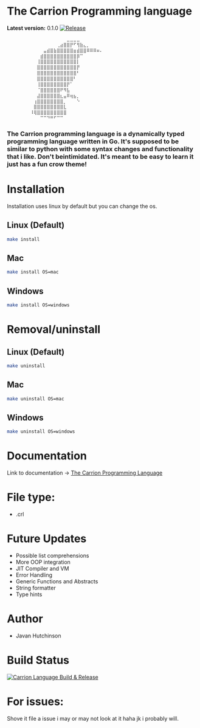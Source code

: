 # The Carrion Programming language
**Latest version:** 0.1.0
[![Release](https://img.shields.io/badge/version-0.1.0-blue.svg)]()
```bash
⠀⠀⠀⠀⠀⠀⠀⠀⠀⠀⠀⠀⠀⠀⠀⠀⠀⠀⣀⣀⣀⣀⠀⠀⠀⠀⠀⠀⠀⠀
⠀⠀⠀⠀⠀⠀⠀⠀⠀⠀⠀⠀⠀⠀⠀⢀⣴⣿⣿⡟⠋⢻⣷⣄⡀⠀⠀⠀⠀⠀
⠀⠀⠀⠀⠀⠀⠀⠀⠀⠀⠀⣤⣾⣿⣷⣿⣿⣿⣿⣿⣶⣾⣿⣿⠿⠿⠿⠶⠄⠀
⠀⠀⠀⠀⠀⠀⠀⠀⠀⠀⣾⣿⣿⣿⣿⣿⣿⣿⣿⣿⣿⡿⠉⠀⠀⠀⠀⠀⠀⠀
⠀⠀⠀⠀⠀⠀⠀⠀⠀⢸⣿⣿⣿⣿⣿⣿⣿⣿⣿⣿⣿⡇⠀⠀⠀⠀⠀⠀⠀⠀
⠀⠀⠀⠀⠀⠀⠀⠀⠀⣿⣿⣿⣿⣿⣿⣿⣿⣿⣿⣿⣿⡟⠀⠀⠀⠀⠀⠀⠀⠀
⠀⠀⠀⠀⠀⠀⠀⠀⠀⣿⣿⣿⣿⣿⣿⣿⣿⣿⣿⣿⣿⠃⠀⠀⠀⠀⠀⠀⠀⠀
⠀⠀⠀⠀⠀⠀⠀⠀⠀⣿⣿⣿⣿⣿⣿⣿⣿⣿⣿⣿⠃⠀⠀⠀⠀⠀⠀⠀⠀⠀
⠀⠀⠀⠀⠀⠀⠀⠀⠀⢸⣿⣿⣿⣿⣿⣿⣿⣿⡟⠁⠀⠀⠀⠀⠀⠀⠀⠀⠀⠀
⠀⠀⠀⠀⠀⠀⠀⠀⠀⠈⣿⣿⣿⣿⣿⣿⠟⠻⣧⠀⠀⠀⠀⠀⠀⠀⠀⠀⠀⠀
⠀⠀⠀⠀⠀⠀⠀⠀⠀⣼⣿⣿⣿⣿⣿⣿⣆⣤⠿⢶⣦⡀⠀⠀⠀⠀⠀⠀⠀⠀
⠀⠀⠀⠀⠀⠀⠀⠀⢰⣿⣿⣿⣿⣿⣿⣿⣿⡀⠀⠀⠀⠑⠀⠀⠀⠀⠀⠀⠀⠀
⠀⠀⠀⠀⠀⠀⠀⠀⣿⣿⣿⣿⣿⣿⣿⣿⣿⣇⠀⠀⠀⠀⠀⠀⠀⠀⠀⠀⠀⠀
⠀⠀⠀⠀⠀⠀⠀⠸⢿⣿⣿⣿⣿⣿⣿⣿⣿⣿⠀⠀⠀⠀⠀⠀⠀⠀⠀⠀⠀⠀
⠀⠀⠀⠀⠀⠀⠀⠀⠀⠀⠉⠉⠙⠛⠋⠉⠉⠀⠀⠀⠀⠀⠀⠀⠀
```
### The Carrion programming language is a dynamically typed programming language written in Go. It's supposed to be similar to python with some syntax changes and functionality that i like. Don't beintimidated. It's meant to be easy to learn it just has a fun crow theme! 



# Installation
Installation uses linux by default but you can change the os. 


## Linux (Default)
```bash
make install
```
## Mac
```bash
make install OS=mac
```

## Windows
```bash
make install OS=windows
```


# Removal/uninstall


## Linux (Default)
```bash
make uninstall
```
## Mac
```bash
make uninstall OS=mac
```

## Windows
```bash
make uninstall OS=windows
```

# Documentation
Link to documentation -> [The Carrion Programming Language](./docs/CARRION.md)

# File type:
- .crl


# Future Updates
- Possible list comprehensions
- More OOP integration
- JIT Compiler and VM
- Error Handling
- Generic Functions and Abstracts
- String formatter
- Type hints

# Author
- Javan Hutchinson


# Build Status

[![Carrion Language Build & Release](https://github.com/javanhut/TheCarrionLanguage/actions/workflows/release.yml/badge.svg)](https://github.com/javanhut/TheCarrionLanguage/actions/workflows/release.yml)


# For issues:
Shove it file a issue i may or may not look at it haha jk i probably will.
